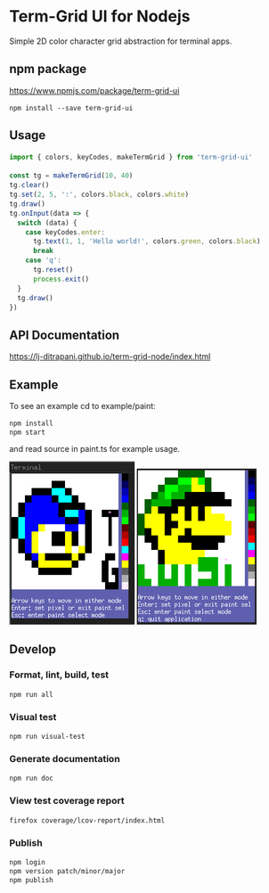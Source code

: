 Term-Grid UI for Nodejs
=======================

Simple 2D color character grid abstraction for terminal apps.


npm package
-----------

<https://www.npmjs.com/package/term-grid-ui>

    npm install --save term-grid-ui


Usage
-----

```typescript
import { colors, keyCodes, makeTermGrid } from 'term-grid-ui'

const tg = makeTermGrid(10, 40)
tg.clear()
tg.set(2, 5, ':', colors.black, colors.white)
tg.draw()
tg.onInput(data => {
  switch (data) {
    case keyCodes.enter:
      tg.text(1, 1, 'Hello world!', colors.green, colors.black)
      break
    case 'q':
      tg.reset()
      process.exit()
  }
  tg.draw()
})
```


API Documentation
-----------------

<https://lj-ditrapani.github.io/term-grid-node/index.html>


Example
-------

To see an example cd to example/paint:

    npm install
    npm start

and read source in paint.ts for example usage.

![Paint Example App](paint.png)
![Paint Example App](luigi-paint.png)


Develop
-------

### Format, lint, build, test ###

    npm run all


### Visual test ###

    npm run visual-test


### Generate documentation ###

    npm run doc


### View test coverage report ###

    firefox coverage/lcov-report/index.html


### Publish ###

    npm login
    npm version patch/minor/major
    npm publish
